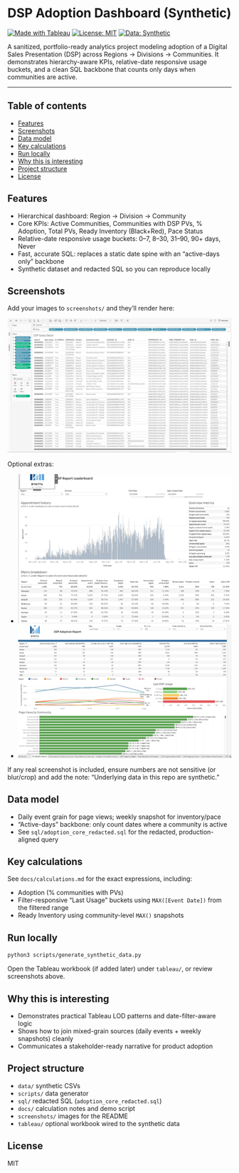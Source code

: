 # DSP Adoption Dashboard (Synthetic)

[![Made with Tableau](https://img.shields.io/badge/Made%20with-Tableau-1f74bf)](https://www.tableau.com/)
[![License: MIT](https://img.shields.io/badge/License-MIT-green.svg)](LICENSE)
[![Data: Synthetic](https://img.shields.io/badge/Data-Synthetic-blue)](#)

A sanitized, portfolio-ready analytics project modeling adoption of a Digital Sales Presentation (DSP) across Regions → Divisions → Communities. It demonstrates hierarchy-aware KPIs, relative-date responsive usage buckets, and a clean SQL backbone that counts only days when communities are active.

---

## Table of contents
- [Features](#features)
- [Screenshots](#screenshots)
- [Data model](#data-model)
- [Key calculations](#key-calculations)
- [Run locally](#run-locally)
- [Why this is interesting](#why-this-is-interesting)
- [Project structure](#project-structure)
- [License](#license)

## Features
- Hierarchical dashboard: Region → Division → Community
- Core KPIs: Active Communities, Communities with DSP PVs, % Adoption, Total PVs, Ready Inventory (Black+Red), Pace Status
- Relative-date responsive usage buckets: 0–7, 8–30, 31–90, 90+ days, Never
- Fast, accurate SQL: replaces a static date spine with an “active-days only” backbone
- Synthetic dataset and redacted SQL so you can reproduce locally

## Screenshots
Add your images to `screenshots/` and they’ll render here:

![DSP Adoption Report](screenshots/dsp_adoption_dashboard.png)

Optional extras:
- ![Appointments Leaderboard](screenshots/appointments_leaderboard.png)
- ![DSP Sales Detail](screenshots/dsp_sales_detail.png)

If any real screenshot is included, ensure numbers are not sensitive (or blur/crop) and add the note: “Underlying data in this repo are synthetic.”

## Data model
- Daily event grain for page views; weekly snapshot for inventory/pace
- “Active-days” backbone: only count dates where a community is active
- See `sql/adoption_core_redacted.sql` for the redacted, production-aligned query

## Key calculations
See `docs/calculations.md` for the exact expressions, including:
- Adoption (% communities with PVs)
- Filter-responsive “Last Usage” buckets using `MAX([Event Date])` from the filtered range
- Ready Inventory using community-level `MAX()` snapshots

## Run locally
```bash
python3 scripts/generate_synthetic_data.py
```
Open the Tableau workbook (if added later) under `tableau/`, or review screenshots above.

## Why this is interesting
- Demonstrates practical Tableau LOD patterns and date-filter-aware logic
- Shows how to join mixed-grain sources (daily events + weekly snapshots) cleanly
- Communicates a stakeholder-ready narrative for product adoption

## Project structure
- `data/` synthetic CSVs
- `scripts/` data generator
- `sql/` redacted SQL (`adoption_core_redacted.sql`)
- `docs/` calculation notes and demo script
- `screenshots/` images for the README
- `tableau/` optional workbook wired to the synthetic data

## License
MIT
